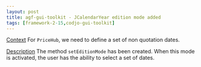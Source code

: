 ```yaml
---
layout: post
title: agf-gui-toolkit - JCalendarYear edition mode added
tags: [framework-2-15,codjo-gui-toolkit]
---
```

<u>Context</u>
For ```PriceHub```, we need to define a set of non quotation dates.

<u>Description</u>
The method ```setEditionMode``` has been created. When this mode is activated, the user has the ability to select a set of dates.